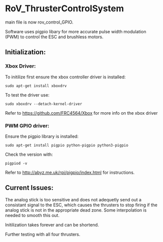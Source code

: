 # RoV_ThrusterControlSystem

main file is now rov_control_GPIO. 

Software uses pigpio libary for more accurate pulse width modulation (PWM) to control the ESC and brushless motors.

## Initialization:
 
### Xbox Driver:
 
To initilize first ensure the xbox controller driver is installed: 

```
sudo apt-get install xboxdrv
```

To test the driver use:
```
sudo xboxdrv --detach-kernel-driver
```

Refer to https://github.com/FRC4564/Xbox for more info on the xbox driver

### PWM GPIO driver:
  
Ensure the pigpio library is installed:
```
sudo apt-get install pigpio python-pigpio python3-pigpio
```
Check the version with:
```
pigpiod -v
```
Refer to http://abyz.me.uk/rpi/pigpio/index.html for instructions.

## Current Issues:
  
The analog stick is too sensitive and does not adequetly send out a consistant signal to the ESC, which causes the thrusters to stop firing if the analog stick is not in the appropriate dead zone. Some interpolation is needed to smooth this out.

Initilization takes forever and can be shortend.

Further testing with all four thrusters.
